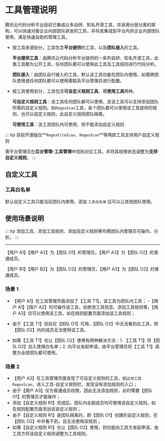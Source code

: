 # 工具管理说明

腾讯云代码分析平台目前已集成众多自研、知名开源工具，并采用分层分离的架构，可以快速对接企业内部团队研发的工具，并将其集成到平台内供企业内部团队使用，满足快速自助的管理工具。

- 按工具来源划分，工具包含**平台提供**的工具，以及**团队接入**的工具。

  **平台提供工具**：由腾讯云代码分析平台提供的一系列自研、知名开源工具，此类工具都为公开工具，任何团队都可以使用此工具及工具规则进行代码分析。

  **团队接入**：由团队自行接入的工具，默认该工具仅能在团队内使用，如需跨团队使用或任何团队都可以使用需联系平台管理员进行配置。

- 按工具使用划分，工具包含**可自定义规则工具**、**可使用工具**两种。

  **可自定义规则工具**：该工具任何团队都可以使用，且该工具可以支持添加团队所需的自定义规则。如`RegexScan`工具，各个团队都可以使用该工具提供的规则，也可以自定义规则，此自定义规则团队隔离。

  **可使用工具**：该工具团队内可使用，但不能添加自定义规则

::: tip
目前开源版仅**`RegexFileScan`、`RegexScan`**等两款工具支持用户自定义规则

需平台管理员在**后台管理**-**工具管理**中找到对应工具，并将其权限状态调整为**支持自定义规则**。
:::

## 自定义工具
### 工具白名单
默认自定义工具只能当前团队内使用，添加 `工具白名单` 后可以让其他团队使用。

## 使用场景说明

::: tip
添加工具、添加工具规则、添加自定义规则等均需团队内管理员可操作。分析。
:::

---

【用户 A1】【用户 A2】为【团队 O1】的管理员，【用户 A3】为【团队 O2】的普通成员。

【用户 B1】【用户 B2】为【团队 O2】的管理员，【用户 A3】为【团队 O2】的普通成员。

### 场景 1

- 【用户 A1】在工具管理页面添加了【工具 T1】，该工具为团队内工具； -【用户 A1】【用户 A2】均可操作该工具，如修改工具信息、添加工具规则等，【用户 A3】仅可以使用该工具，如在规则配置页面添加该工具规则；

- 由于【工具 T1】目前仅【团队 O1】可用，【团队 O2】中无法看到此工具，即【团队 O2】内的成员无法使用该工具。
- 如需【工具 T1】也让【团队 O2】使用有两种解决方法：1. 【工具 T1】将【团队 O2】加入使用白名单；2. 向平台发起申请，由平台管理员将【工具 T1】调整为全部团队都可使用。

### 场景 2

- 【用户 A3】在工具管理页面发现了可自定义规则的工具，如`正则工具 RegexScan`，进入工具-自定义规则栏，发现没有添加规则的入口；
- 由于【用户 A3】仅为普通成员权限，因此无法添加规则，此时需要【团队 O1】的管理员才能操作；
- 添加【自定义规则 R1】完成后，团队内全部成员均可使用该自定义规则，如在规则配置页面添加该自定义规则；
- 由于【自定义规则 R1】是团队隔离的，即【团队 O1】创建的自定义规则，在【团队 O2】中并看不到，且无法使用该规则；
- 如需【自定义规则 R1】也让【团队 O2】使用，则仅能向工具方发起申请，由工具方将该自定义规则调整为工具规则。
